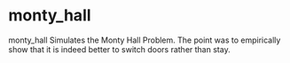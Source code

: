 # monty_hall
monty_hall  Simulates the Monty Hall Problem. The point was to empirically show that it is indeed better to switch doors rather than stay.
